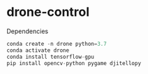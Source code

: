 # drone-control


Dependencies

```python
conda create -n drone python=3.7
conda activate drone
conda install tensorflow-gpu
pip install opencv-python pygame djitellopy
```